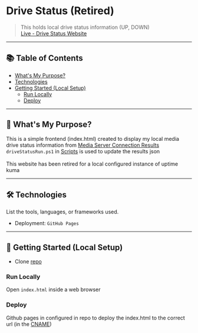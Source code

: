 # Drive Status (Retired)

> This holds local drive status information (UP, DOWN) <br/>
> [Live - Drive Status Website](https://drive-status.ryan-brock.com/)

---

## 📚 Table of Contents

- [What's My Purpose?](#-whats-my-purpose)
- [Technologies](#-technologies)
- [Getting Started (Local Setup)](#-getting-started-local-setup)
  - [Run Locally](#run-locally)
  - [Deploy](#deploy)

---

## 🧠 What's My Purpose?

This is a simple frontend (index.html) created to display my local media drive status information from [Media Server Connection Results](/MediaSeverConnectionResults.json) <br/>
`driveStatusRun.ps1` in [Scripts](https://github.com/rbrock44/scripts) is used to update the results json <br/>
<br/>
This website has been retired for a local configured instance of uptime kuma

---

## 🛠 Technologies

List the tools, languages, or frameworks used.

- Deployment: `GitHub Pages`

---

## 🚀 Getting Started (Local Setup)

* Clone [repo](https://github.com/rbrock44/drive-status)

### Run Locally

Open `index.html` inside a web browser

### Deploy

Github pages in configured in repo to deploy the index.html to the correct url (in the [CNAME](/CNAME))
